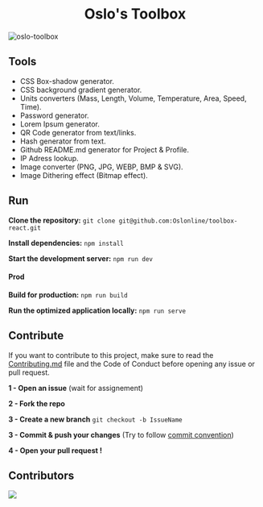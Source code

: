 <h1 style="text-align: center">Oslo's Toolbox</h1>

![oslo-toolbox](https://i.imgur.com/pzuWsWK.png)

<h2>Tools</h2>

- CSS Box-shadow generator.
- CSS background gradient generator.
- Units converters (Mass, Length, Volume, Temperature, Area, Speed, Time).
- Password generator.
- Lorem Ipsum generator.
- QR Code generator from text/links.
- Hash generator from text.
- Github README.md generator for Project & Profile.
- IP Adress lookup.
- Image converter (PNG, JPG, WEBP, BMP & SVG).
- Image Dithering effect (Bitmap effect).

<h2>Run</h2>

**Clone the repository:**
`git clone git@github.com:Oslonline/toolbox-react.git`

**Install dependencies:**
`npm install`

**Start the development server:**
`npm run dev`

#### Prod

**Build for production:**
`npm run build`

**Run the optimized application locally:**
`npm run serve`

<h2>Contribute</h2>

If you want to contribute to this project, make sure to read the [Contributing.md](COONTRIBUTING.md) file and the Code of Conduct before opening any issue or pull request.

**1 - Open an issue**
(wait for assignement)

**2 - Fork the repo**

**3 - Create a new branch**
`git checkout -b IssueName`

**3 - Commit & push your changes**
(Try to follow [commit convention](https://www.conventionalcommits.org/en/v1.0.0/))

**4 - Open your pull request !**

<h2>Contributors</h2>

<a href="https://github.com/Oslonline/oslo-toolbox/graphs/contributors">
  <img src="https://contrib.rocks/image?repo=Oslonline/oslo-toolbox" />
</a>
